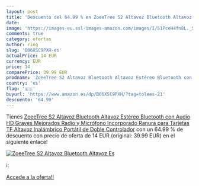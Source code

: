```yaml
---
layout: post
title: 'Descuento del 64.99 % en ZoeeTree S2 Altavoz Bluetooth Altavoz Es'
date: 
image: 'https://images-eu.ssl-images-amazon.com/images/I/51PceH4fn8L._SL200_.jpg'
comments: true
category: ofertas
author: ring
slug: 'B06XSC9PXH-es'
actualPrice: 14 EUR
currency: EUR
price: 14
comparePrice: 39.99 EUR
prodname: 'ZoeeTree S2 Altavoz Bluetooth Altavoz Estéreo Bluetooth con Audio HD  Graves Mejorados  Radio y Micrófono Incorporado  Ranura para Tarjetas TF  Altavoz Inalámbrico Portátil de Doble Controlador'
country: 'es'
flag: '🇪🇸'
buyurl: 'https://www.amazon.es/dp/B06XSC9PXH/?tag=tolees-21'
descuento: '64.99'
---
```


Tienes [ZoeeTree S2 Altavoz Bluetooth Altavoz Estéreo Bluetooth con Audio HD  Graves Mejorados  Radio y Micrófono Incorporado  Ranura para Tarjetas TF  Altavoz Inalámbrico Portátil de Doble Controlador](https://www.amazon.es/dp/B06XSC9PXH/?tag=tolees-21) con un 64.99 % de descuento con precio de oferta de 14 EUR (original: 39.99 EUR) en el siguiente enlace!

[![ZoeeTree S2 Altavoz Bluetooth Altavoz Es](https://images-eu.ssl-images-amazon.com/images/I/51PceH4fn8L._SL200_.jpg)](https://www.amazon.es/dp/B06XSC9PXH/?tag=tolees-21)

ℹ️:


[Accede a la oferta!!](https://www.amazon.es/dp/B06XSC9PXH/?tag=tolees-21)
